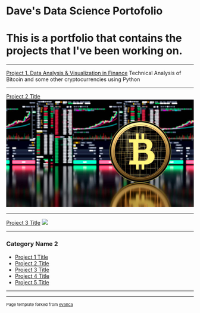 # Dave's Data Science Portofolio
# This is a portfolio that contains the projects that I've been working on.
---

[Project 1. Data Analysis & Visualization in Finance](https://github.com/Dave10T/Dave-s-Data-Science-Portfolio-)
   Technical Analysis of Bitcoin and some other cryptocurrencies using Python


---
[Project 2 Title](/pdf/sample_presentation.pdf)
<img src="images/BTC-project1.png?raw=true"/>

---
[Project 3 Title](http://example.com/)
<img src="images/dummy_thumbnail.jpg?raw=true"/>

---

### Category Name 2

- [Project 1 Title](http://example.com/)
- [Project 2 Title](http://example.com/)
- [Project 3 Title](http://example.com/)
- [Project 4 Title](http://example.com/)
- [Project 5 Title](http://example.com/)

---




---
<p style="font-size:11px">Page template forked from <a href="https://github.com/evanca/quick-portfolio">evanca</a></p>
<!-- Remove above link if you don't want to attibute -->
